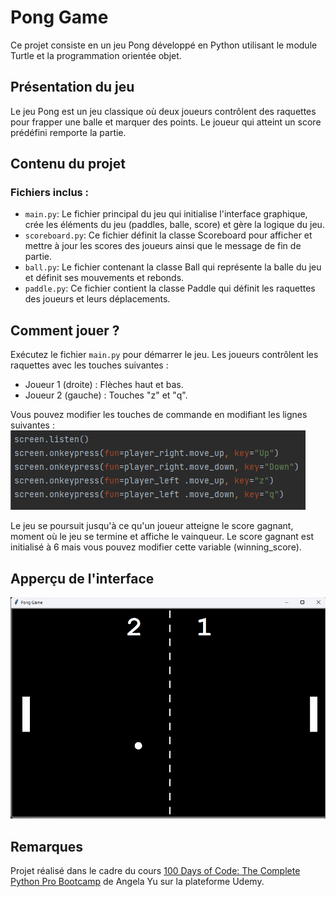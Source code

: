 # Pong Game

Ce projet consiste en un jeu Pong développé en Python utilisant le module Turtle et la programmation orientée objet.

## Présentation du jeu

Le jeu Pong est un jeu classique où deux joueurs contrôlent des raquettes pour frapper une balle et marquer des points. Le joueur qui atteint un score prédéfini remporte la partie.

## Contenu du projet

### Fichiers inclus :

- `main.py`: Le fichier principal du jeu qui initialise l'interface graphique, crée les éléments du jeu (paddles, balle, score) et gère la logique du jeu.
- `scoreboard.py`: Ce fichier définit la classe Scoreboard pour afficher et mettre à jour les scores des joueurs ainsi que le message de fin de partie.
- `ball.py`: Le fichier contenant la classe Ball qui représente la balle du jeu et définit ses mouvements et rebonds.
- `paddle.py`: Ce fichier contient la classe Paddle qui définit les raquettes des joueurs et leurs déplacements.

## Comment jouer ?

Exécutez le fichier `main.py` pour démarrer le jeu.
Les joueurs contrôlent les raquettes avec les touches suivantes :
- Joueur 1 (droite) : Flèches haut et bas.
- Joueur 2 (gauche) : Touches "z" et "q".

Vous pouvez modifier les touches de commande en modifiant les lignes suivantes : 
![Code Screenshot](/assets/screenshot_code.png)

Le jeu se poursuit jusqu'à ce qu'un joueur atteigne le score gagnant, moment où le jeu se termine et affiche le vainqueur.
Le score gagnant est initialisé à 6 mais vous pouvez modifier cette variable (winning_score).

## Apperçu de l'interface

![Game Screenshot](/assets/screenshot_ponggame.png)

## Remarques

Projet réalisé dans le cadre du cours [100 Days of Code: The Complete Python Pro Bootcamp](https://www.udemy.com/course/100-days-of-code/) de Angela Yu sur la plateforme Udemy.
